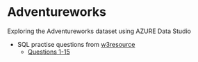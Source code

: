 # Adventureworks
Exploring the Adventureworks dataset using AZURE Data Studio

* SQL practise questions from [w3resource](https://www.w3resource.com/sql-exercises/adventureworks/adventureworks-exercises.php)
  * [Questions 1-15](https://github.com/Tareqhaboukh/Adventureworks/blob/main/w3resource%20SQL%20Practice/Questions%201-15.ipynb)
